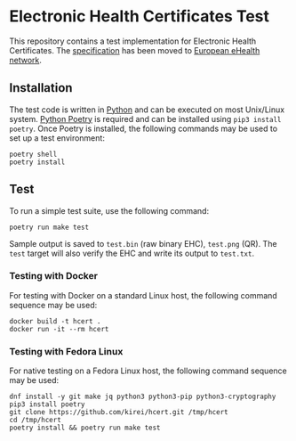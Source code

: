 # Electronic Health Certificates Test

This repository contains a test implementation for Electronic Health Certificates. The [specification](https://github.com/ehn-digital-green-development/hcert-spec) has been moved to [European eHealth network](https://github.com/ehn-digital-green-development).


## Installation

The test code is written in [Python](https://www.python.org/) and can be executed on most Unix/Linux system. [Python Poetry](https://python-poetry.org/) is required and can be installed using `pip3 install poetry`. Once Poetry is installed, the following commands may be used to set up a test environment:

    poetry shell
    poetry install


## Test

To run a simple test suite, use the following command:

    poetry run make test

Sample output is saved to `test.bin` (raw binary EHC), `test.png` (QR). The `test` target will also verify the EHC and write its output to `test.txt`.

### Testing with Docker

For testing with Docker on a standard Linux host, the following command sequence may be used:

    docker build -t hcert .
    docker run -it --rm hcert

### Testing with Fedora Linux

For native testing on a Fedora Linux host, the following command sequence may be used:

    dnf install -y git make jq python3 python3-pip python3-cryptography
    pip3 install poetry
    git clone https://github.com/kirei/hcert.git /tmp/hcert
    cd /tmp/hcert
    poetry install && poetry run make test
